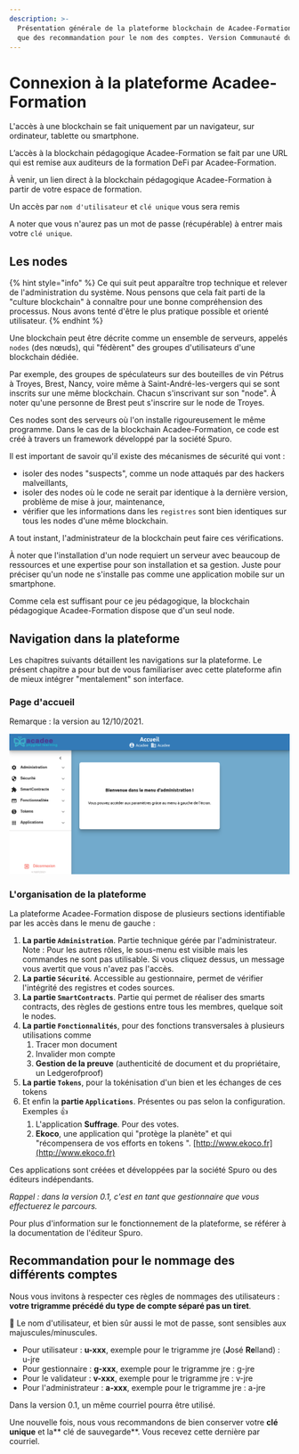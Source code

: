 ```yaml
---
description: >-
  Présentation générale de la plateforme blockchain de Acadee-Formation ainsi
  que des recommandation pour le nom des comptes. Version Communauté du jeu.
---
```


# Connexion à la plateforme Acadee-Formation

L'accès à une blockchain se fait uniquement par un navigateur, sur ordinateur, tablette ou smartphone.

L’accès à la blockchain pédagogique Acadee-Formation se fait par une URL qui est remise aux auditeurs de la formation DeFi par Acadee-Formation.

À venir, un lien direct à la blockchain pédagogique Acadee-Formation à partir de votre espace de formation.

Un accès par `nom d'utilisateur` et `clé unique` vous sera remis

A noter que vous n'aurez pas un mot de passe (récupérable) à entrer mais votre `clé unique`.

## Les nodes <a href="bkmrk-les-nodes" id="bkmrk-les-nodes"></a>

{% hint style="info" %}
Ce qui suit peut apparaître trop technique et relever de l'administration du système. Nous pensons que cela fait parti de la "culture blockchain" à connaître pour une bonne compréhension des processus. Nous avons tenté d'être le plus pratique possible et orienté utilisateur.
{% endhint %}

Une blockchain peut être décrite comme un ensemble de serveurs, appelés `nodes` (des nœuds), qui "fédèrent" des groupes d'utilisateurs d'une blockchain dédiée.

Par exemple, des groupes de spéculateurs sur des bouteilles de vin Pétrus à Troyes, Brest, Nancy, voire même à Saint-André-les-vergers qui se sont inscrits sur une même blockchain. Chacun s'inscrivant sur son "node". À noter qu'une personne de Brest peut s'inscrire sur le node de Troyes.

Ces nodes sont des serveurs où l'on installe rigoureusement le même programme. Dans le cas de la blockchain Acadee-Formation, ce code est créé à travers un framework développé par la société Spuro.

Il est important de savoir qu'il existe des mécanismes de sécurité qui vont :

* isoler des nodes "suspects", comme un node attaqués par des hackers malveillants,
* isoler des nodes où le code ne serait par identique à la dernière version, problème de mise à jour, maintenance,
* vérifier que les informations dans les `registres` sont bien identiques sur tous les nodes d'une même blockchain.

A tout instant, l'administrateur de la blockchain peut faire ces vérifications.

À noter que l'installation d'un node requiert un serveur avec beaucoup de ressources et une expertise pour son installation et sa gestion. Juste pour préciser qu'un node ne s'installe pas comme une application mobile sur un smartphone.

Comme cela est suffisant pour ce jeu pédagogique, la blockchain pédagogique Acadee-Formation dispose que d'un seul node.

## Navigation dans la plateforme <a href="bkmrk-cete-blockchain-comp" id="bkmrk-cete-blockchain-comp"></a>

Les chapitres suivants détaillent les navigations sur la plateforme. Le présent chapitre a pour but de vous familiariser avec cette plateforme afin de mieux intégrer "mentalement" son interface.

### Page d'accueil <a href="bkmrk-page-d-27accueil" id="bkmrk-page-d-27accueil"></a>

Remarque : la version au 12/10/2021. 

![Noter le menu de gauche. Dans l'en-tête, les nom du connecté et du nom du node. En bas à droite, la version et Déconnexion](<../.gitbook/assets/image (3) (1) (1).png>)



### L'organisation de la plateforme <a href="bkmrk-l-27organisation-de-la" id="bkmrk-l-27organisation-de-la"></a>

La plateforme Acadee-Formation dispose de plusieurs sections identifiable par les accès dans le menu de gauche :

1. **La partie `Administration`**. Partie technique gérée par l'administrateur. Note : Pour les autres rôles, le sous-menu est visible mais les commandes ne sont pas utilisable. Si vous cliquez dessus, un message vous avertit que vous n'avez pas l'accès.
2. **La partie `Sécurité`**. Accessible au gestionnaire, permet de vérifier l'intégrité des registres et codes sources.
3. **La partie `SmartContracts`**. Partie qui permet de réaliser des smarts contracts, des règles de gestions entre tous les membres, quelque soit le nodes.
4. **La partie `Fonctionnalités`**, pour des fonctions transversales à plusieurs utilisations comme
   1. Tracer mon document
   2. Invalider mon compte
   3. **Gestion de la preuve** (authenticité de document et du propriétaire, un Ledgerofproof)
5. **La partie `Tokens`**, pour la tokénisation d'un bien et les échanges de ces tokens
6. Et enfin la **partie `Applications`**. Présentes ou pas selon la configuration. Exemples :thumbsup:
   1.  L'application **Suffrage**. Pour des votes.
   2. **Ekoco**, une application qui "protège la planète" et qui "récompensera de vos efforts en tokens ". [http://www.ekoco.fr](http://www.ekoco.fr)

Ces applications sont créées et développées par la société Spuro ou des éditeurs indépendants.

_Rappel : dans la version 0.1, c'est en tant que gestionnaire que vous effectuerez le parcours._



Pour plus d'information sur le fonctionnement de la plateforme, se référer à la documentation de l'éditeur Spuro. 



## Recommandation pour le nommage des différents comptes <a href="nommage_compte" id="nommage_compte"></a>

Nous vous invitons à respecter ces règles de nommages des utilisateurs : **votre trigramme précédé du type de compte séparé pas un tiret**.

🏴 Le nom d'utilisateur, et bien sûr aussi le mot de passe, sont sensibles aux majuscules/minuscules.

* Pour utilisateur : **u-xxx**, exemple pour le trigramme jre (**J**osé **Re**lland) : u-jre
* Pour gestionnaire : **g-xxx**, exemple pour le trigramme jre : g-jre
* Pour le validateur : **v-xxx**, exemple pour le trigramme jre : v-jre
* Pour l'administrateur : **a-xxx**, exemple pour le trigramme jre : a-jre

Dans la version 0.1, un même courriel pourra être utilisé. 

Une nouvelle fois, nous vous recommandons de bien conserver votre **clé unique** et la** clé de sauvegarde**. Vous recevez cette dernière par courriel.
